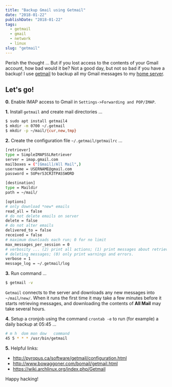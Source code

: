 ```yaml
---
title: "Backup Gmail using Getmail"
date: "2018-01-22"
publishDate: "2018-01-22"
tags:
  - getmail
  - gmail
  - network
  - linux
slug: "getmail"
---
```


Perish the thought ... But if you lost access to the contents of your Gmail account, how bad would it be? Not a good day, but not so bad if you have a backup! I use [getmail](http://pyropus.ca/software/getmail/) to backup all my Gmail messages to my [home server](https://www.circuidipity.com/home-server/).

## Let's go!

**0.** Enable IMAP access to Gmail in `Settings->Forwarding and POP/IMAP`.

**1.** Install `getmail` and create mail directories ...

```bash
$ sudo apt install getmail4
$ mkdir -m 0700 ~/.getmail
$ mkdir -p ~/mail/{cur,new,tmp}
```

**2.** Create the configuration file `~/.getmail/getmailrc` ...

```bash
[retriever]
type = SimpleIMAPSSLRetriever
server = imap.gmail.com
mailboxes = ("[Gmail]/All Mail",)
username = USERNAME@gmail.com
password = SUPerS3CR3TPASSWORD

[destination]
type = Maildir
path = ~/mail/

[options]
# only download *new* emails
read_all = false
# do not delete emails on server
delete = false
# do not alter emails
delivered_to = false
received = false
# maximum downloads each run; 0 for no limit
max_messages_per_session = 0
# verbosity ... (2) print all actions; (1) print messages about retrieving and
# deleting messages; (0) only print warnings and errors.
verbose = 1
message_log = ~/.getmail/log
```

**3.** Run command ... 

```bash
$ getmail -v
```

`Getmail` connects to the server and downloads any new messages into `~/mail/new/`. When it runs the first time it may take a few minutes before it starts retrieving messages, and downloading the contents of **All Mail** may take several hours.

**4.** Setup a cronjob using the command `crontab -e` to run (for example) a daily backup at 05:45 ...

```bash
# m h  dom mon dow   command
45 5 * * * /usr/bin/getmail
```

**5.** Helpful links:

* http://pyropus.ca/software/getmail/configuration.html
* http://www.bowaggoner.com/bomail/getmail.html
* https://wiki.archlinux.org/index.php/Getmail

Happy hacking!
